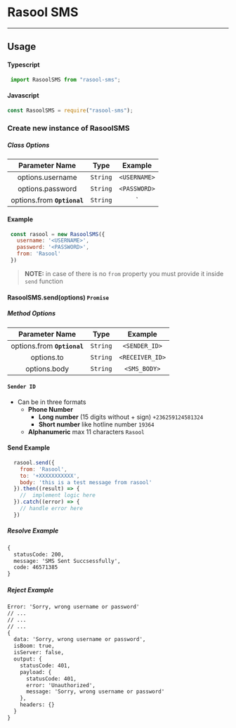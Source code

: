 # Rasool SMS

***

## Usage

#### Typescript

```javascript
 import RasoolSMS from "rasool-sms";
```

#### Javascript

```javascript
const RasoolSMS = require("rasool-sms");
```

### Create new instance of RasoolSMS

##### Class Options

|       Parameter Name        |   Type   |          Example          |
| :-------------------------: | :------: | :-----------------------: |
|      options.username       | `String` |       `<USERNAME>`        |
|      options.password       | `String` |       `<PASSWORD>`        |
| options.from **`Optional`** | `String` | `<NAME> | <PHONE_NUMBER>` |

#### Example

```javascript
 const rasool = new RasoolSMS({
   username: '<USERNAME>',
   password: '<PASSWORD>',
   from: 'Rasool'
 })
```

>**NOTE:** in case of there is no `from` property you must provide it inside `send` function

#### RasoolSMS.send(options) `Promise`

##### Method Options

|       Parameter Name        |   Type   |     Example     |
| :-------------------------: | :------: | :-------------: |
| options.from **`Optional`** | `String` |  `<SENDER_ID>`  |
|         options.to          | `String` | `<RECEIVER_ID>` |
|        options.body         | `String` |  `<SMS_BODY>`   |

#### **`Sender ID`**

* Can be in three formats
  * **Phone Number**
    * **Long number** (15 digits without + sign) `+236259124581324`
    * **Short number** like hotline number `19364`
  * **Alphanumeric** max 11 characters `Rasool`

#### Send Example

```javascript
  rasool.send({
    from: 'Rasool',
    to: '+XXXXXXXXXXX',
    body: 'this is a test message from rasool'
  }).then((result) => {
    //  implement logic here
  }).catch((error) => {
    // handle error here
  })
```

##### Resolve Example

```txt
{
  statusCode: 200,
  message: 'SMS Sent Succsessfully',
  code: 46571385
}
```

##### Reject Example

```txt
Error: 'Sorry, wrong username or password'
// ...
// ...
// ...
{
  data: 'Sorry, wrong username or password',
  isBoom: true,
  isServer: false,
  output: {
    statusCode: 401,
    payload: {
      statusCode: 401,
      error: 'Unauthorized',
      message: 'Sorry, wrong username or password'
    },
    headers: {}
  }
}
```
